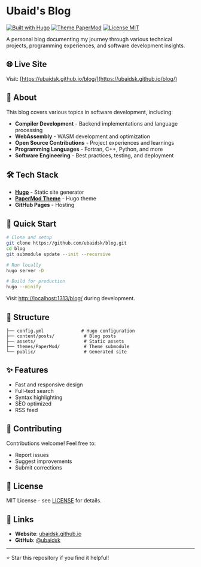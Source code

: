 # Ubaid's Blog

[![Built with Hugo](https://img.shields.io/badge/Built%20with-Hugo-blue.svg)](https://gohugo.io/)
[![Theme PaperMod](https://img.shields.io/badge/Theme-PaperMod-green.svg)](https://github.com/adityatelange/hugo-PaperMod)
[![License MIT](https://img.shields.io/badge/License-MIT-yellow.svg)](LICENSE)

A personal blog documenting my journey through various technical projects, programming experiences, and software development insights.

## 🌐 Live Site

Visit: [https://ubaidsk.github.io/blog/](https://ubaidsk.github.io/blog/)

## 📝 About

This blog covers various topics in software development, including:

- **Compiler Development** - Backend implementations and language processing
- **WebAssembly** - WASM development and optimization
- **Open Source Contributions** - Project experiences and learnings
- **Programming Languages** - Fortran, C++, Python, and more
- **Software Engineering** - Best practices, testing, and deployment

## 🛠️ Tech Stack

- **[Hugo](https://gohugo.io/)** - Static site generator
- **[PaperMod Theme](https://github.com/adityatelange/hugo-PaperMod)** - Hugo theme
- **GitHub Pages** - Hosting

## 🚀 Quick Start

```bash
# Clone and setup
git clone https://github.com/ubaidsk/blog.git
cd blog
git submodule update --init --recursive

# Run locally
hugo server -D

# Build for production
hugo --minify
```

Visit [http://localhost:1313/blog/](http://localhost:1313/blog/) during development.

## 📁 Structure

```
├── config.yml              # Hugo configuration
├── content/posts/           # Blog posts
├── assets/                  # Static assets
├── themes/PaperMod/         # Theme submodule
└── public/                  # Generated site
```

## ✨ Features

- Fast and responsive design
- Full-text search
- Syntax highlighting
- SEO optimized
- RSS feed

## 🤝 Contributing

Contributions welcome! Feel free to:
- Report issues
- Suggest improvements
- Submit corrections

## 📄 License

MIT License - see [LICENSE](LICENSE) for details.

## 🔗 Links

- **Website**: [ubaidsk.github.io](https://ubaidsk.github.io)
- **GitHub**: [@ubaidsk](https://github.com/ubaidsk)

---

⭐ Star this repository if you find it helpful!

